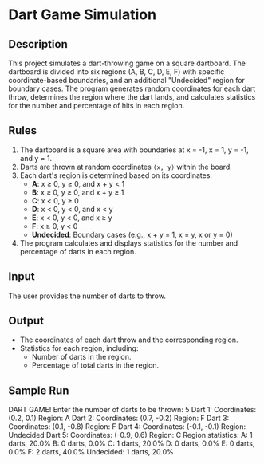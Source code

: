 # Dart Game Simulation

## Description
This project simulates a dart-throwing game on a square dartboard. The dartboard is divided into six regions (A, B, C, D, E, F) with specific coordinate-based boundaries, and an additional "Undecided" region for boundary cases. The program generates random coordinates for each dart throw, determines the region where the dart lands, and calculates statistics for the number and percentage of hits in each region.

## Rules
1. The dartboard is a square area with boundaries at x = -1, x = 1, y = -1, and y = 1.
2. Darts are thrown at random coordinates `(x, y)` within the board.
3. Each dart's region is determined based on its coordinates:
   - **A**: x ≥ 0, y ≥ 0, and x + y < 1
   - **B**: x ≥ 0, y ≥ 0, and x + y ≥ 1
   - **C**: x < 0, y ≥ 0
   - **D**: x < 0, y < 0, and x < y
   - **E**: x < 0, y < 0, and x ≥ y
   - **F**: x ≥ 0, y < 0
   - **Undecided**: Boundary cases (e.g., x + y = 1, x = y, x or y = 0)
4. The program calculates and displays statistics for the number and percentage of darts in each region.

## Input
The user provides the number of darts to throw.

## Output
- The coordinates of each dart throw and the corresponding region.
- Statistics for each region, including:
  - Number of darts in the region.
  - Percentage of total darts in the region.

## Sample Run
DART GAME! Enter the number of darts to be thrown: 5 Dart 1: Coordinates: (0.2, 0.1) Region: A Dart 2: Coordinates: (0.7, -0.2) Region: F Dart 3: Coordinates: (0.1, -0.8) Region: F Dart 4: Coordinates: (-0.1, -0.1) Region: Undecided Dart 5: Coordinates: (-0.9, 0.6) Region: C Region statistics: A: 1 darts, 20.0% B: 0 darts, 0.0% C: 1 darts, 20.0% D: 0 darts, 0.0% E: 0 darts, 0.0% F: 2 darts, 40.0% Undecided: 1 darts, 20.0%
